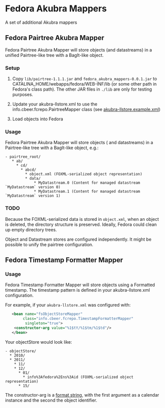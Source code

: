 # Fedora Akubra Mappers
A set of additional Akubra mappers


## Fedora Pairtree Akubra Mapper
Fedora Pairtree Akubra Mapper will store objects (and datastreams) in a unified
Pairtree-like tree with a BagIt-like object.

### Setup
1. Copy `lib/pairtree-1.1.1.jar` and `fedora_akubra_mappers-0.0.1.jar` to
CATALINA_HOME/webapps/fedora/WEB-INF/lib (or some other path in Fedora's
class path). The other JAR files in `./lib` are only for testing purposes.

1. Update your akubra-llstore.xml to use the
info.cbeer.fcrepo.PairtreeMapper class (see [akubra-llstore.example.xml](https://github.com/cbeer/fedora_akubra_mappers/blob/master/akubra-llstore.example.xml))

1. Load objects into Fedora

### Usage
Fedora Pairtree Akubra Mapper will store objects ( and datastreams) in a
Pairtree-like tree with a BagIt-like object, e.g.:

```
- pairtree_root/
   * ab/
     * cd/
       * abcd/
         * object.xml (FOXML-serialized object representation)
         * data/
             * MyDatastream.0 (Content for managed datastream `MyDatastream` version 0) 
             * MyDatastream.1 (Content for managed datastream `MyDatastream` version 1) 
```

### TODO
Because the FOXML-serialized data is stored in `object.xml`, when an
object is deleted, the directory structure is preserved. Ideally, Fedora
could clean up empty directory trees.

Object and Datastream stores are configured independently. It might be possible to unify the pairtree configuration.

## Fedora Timestamp Formatter Mapper

### Usage
Fedora Timestamp Formatter Mapper will store objects using a Formatted
timestamp. The timestamp pattern is defined in your akubra-llstore.xml
configuration.

For example, if your `akubra-llstore.xml` was configured with:

```xml
   <bean name="fsObjectStoreMapper"
        class="info.cbeer.fcrepo.TimestampFormatterMapper"
         singleton="true">
    <constructor-arg value="%1$tY/%1$tm/%1$td"/>
   </bean>
```

Your objectStore would look like:

```
- objectStore/
  * 2010/
  * 2011/
    * 11/
    * 12/
      * 01/
        * info%3Afedora%2Ens%3Aid (FOXML-serialized object representation)
      * 15/
```

The constructor-arg is a [format string](http://docs.oracle.com/javase/1.5.0/docs/api/java/util/Formatter.html#syntax), with the first argument as a calendar instance and the second the object identifier.
